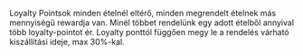 Loyalty Pointsok minden ételnél eltérő, minden megrendelt ételnek más mennyiségű rewardja van.
Minél többet rendelünk egy adott ételből annyival több loyalty-pointot ér.
Loyalty ponttól függően megy le a rendelés várható kiszállítási ideje, max 30%-kal.